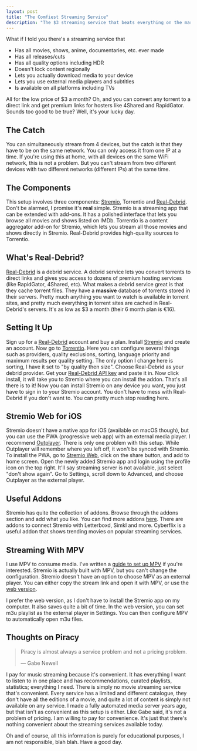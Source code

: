 ```yaml
---
layout: post
title: "The Comfiest Streaming Service"
description: "The $3 streaming service that beats everything on the market combined."
---
```


What if I told you there's a streaming service that

- Has all movies, shows, anime, documentaries, etc. ever made
- Has all releases/cuts
- Has all quality options including HDR
- Doesn't lock content regionally
- Lets you actually download media to your device
- Lets you use external media players and subtitles
- Is available on all platforms including TVs

All for the low price of $3 a month? Oh, and you can convert any torrent to a direct link and get premium links for hosters like 4Shared and RapidGator. Sounds too good to be true? Well, it's your lucky day.

## The Catch

You can simultaneously stream from 4 devices, but the catch is that they have to be on the same network. You can only access it from one IP at a time. If you're using this at home, with all devices on the same WiFi network, this is not a problem. But you can't stream from two different devices with two different networks (different IPs) at the same time.

## The Components

This setup involves three components: [Stremio](https://www.stremio.com), Torrentio and [Real-Debrid](https://real-debrid.com/). Don't be alarmed, I promise it's **real** simple. Stremio is a streaming app that can be extended with add-ons. It has a polished interface that lets you browse all movies and shows listed on IMDb. Torrentio is a content aggregator add-on for Stremio, which lets you stream all those movies and shows directly in Stremio. Real-Debrid provides high-quality sources to Torrentio.

## What's Real-Debrid?

[Real-Debrid](https://real-debrid.com/) is a debrid service. A debrid service lets you convert torrents to direct links and gives you access to dozens of premium hosting services (like RapidGator, 4Shared, etc). What makes a debrid service great is that they cache torrent files. They have a **massive** database of torrents stored in their servers. Pretty much anything you want to watch is available in torrent sites, and pretty much everything in torrent sites are cached in Real-Debrid's servers. It's as low as $3 a month (their 6 month plan is €16).

## Setting It Up

Sign up for a [Real-Debrid](https://real-debrid.com/) account and buy a plan. Install [Stremio](https://www.stremio.com/) and create an account. Now go to [Torrentio](https://torrentio.strem.fun/configure). Here you can configure several things such as providers, quality exclusions, sorting, language priority and maximum results per quality setting. The only option I change here is sorting, I have it set to "by quality then size". Choose Real-Debrid as your debrid provider. Get your [Real-Debrid API key](https://real-debrid.com/apitoken) and paste it in. Now click install, it will take you to Stremio where you can install the addon. That's all there is to it! Now you can install Stremio on any device you want, you just have to sign in to your Stremio account. You don't have to mess with Real-Debrid if you don't want to. You can pretty much stop reading here.

## Stremio Web for iOS

Stremio doesn't have a native app for iOS (available on macOS though), but you can use the PWA (progressive web app) with an external media player. I recommend [Outplayer](https://apps.apple.com/in/app/outplayer/id1449923287). There is only one problem with this setup. While Outplayer will remember where you left off, it won't be synced with Stremio. To install the PWA, go to [Stremio Web](https://web.stremio.com), click on the share button, and add to home screen. Open the newly added Stremio app and login using the profile icon on the top right. It'll say streaming server is not available, just select "don't show again". Go to Settings, scroll down to Advanced, and choose Outplayer as the external player.

## Useful Addons

Stremio has quite the collection of addons. Browse through the addons section and add what you like. You can find more addons [here](https://stremio-addons.netlify.app). There are addons to connect Stremio with Letterboxd, Simkl and more. Cyberflix is a useful addon that shows trending movies on popular streaming services.

## Streaming With MPV

I use MPV to consume media. I've written a [guide to set up MPV](https://kenhv.com/blog/setting-up-mpv) if you're interested. Stremio is actually built with MPV, but you can't change the configuration. Stremio doesn't have an option to choose MPV as an external player. You can either copy the stream link and open it with MPV, or use the [web version](https://web.stremio.com).

I prefer the web version, as I don't have to install the Stremio app on my computer. It also saves quite a bit of time. In the web version, you can set m3u playlist as the external player in Settings. You can then configure MPV to automatically open m3u files.

## Thoughts on Piracy

> Piracy is almost always a service problem and not a pricing problem.
> 
> — Gabe Newell

I pay for music streaming because it's convenient. It has everything I want to listen to in one place and has recommendations, curated playlists, statistics; everything I need. There is simply no movie streaming service that's convenient. Every service has a limited and different catalogue, they don't have all the editions of a movie, and quite a lot of content is simply not available on any service. I made a fully automated media server years ago, but that isn't as convenient as this setup is either. Like Gabe said, it's not a problem of pricing. I am willing to pay for convenience. It's just that there's nothing convenient about the streaming services available today.

Oh and of course, all this information is purely for educational purposes, I am not responsible, blah blah. Have a good day.